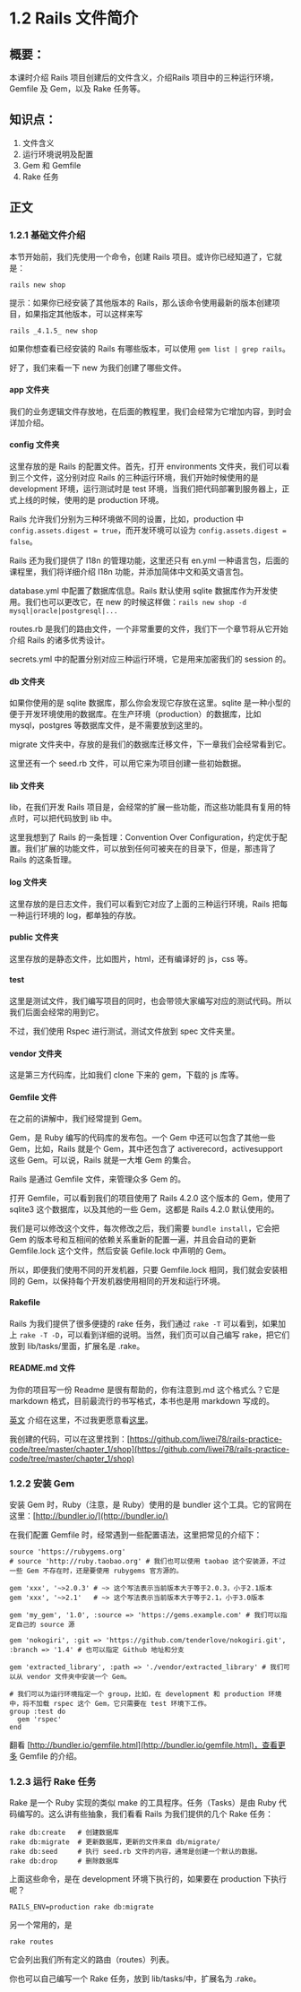# 1.2 Rails 文件简介

## 概要：

本课时介绍 Rails 项目创建后的文件含义，介绍Rails 项目中的三种运行环境， Gemfile 及 Gem，以及 Rake 任务等。

## 知识点：

1. 文件含义
2. 运行环境说明及配置
3. Gem 和 Gemfile
4. Rake 任务

## 正文

### 1.2.1 基础文件介绍

本节开始前，我们先使用一个命令，创建 Rails 项目。或许你已经知道了，它就是：

```
rails new shop
```

提示：如果你已经安装了其他版本的 Rails，那么该命令使用最新的版本创建项目，如果指定其他版本，可以这样来写

```
rails _4.1.5_ new shop
```

如果你想查看已经安装的 Rails 有哪些版本，可以使用 `gem list | grep rails`。

好了，我们来看一下 new 为我们创建了哪些文件。

#### app 文件夹

我们的业务逻辑文件存放地，在后面的教程里，我们会经常为它增加内容，到时会详加介绍。

#### config 文件夹

这里存放的是 Rails 的配置文件。首先，打开 environments 文件夹，我们可以看到三个文件，这分别对应 Rails 的三种运行环境，我们开始时候使用的是 development 环境，运行测试时是 test 环境，当我们把代码部署到服务器上，正式上线的时候，使用的是 production 环境。 

Rails 允许我们分别为三种环境做不同的设置，比如，production 中 `config.assets.digest = true`，而开发环境可以设为 `config.assets.digest = false`。

Rails 还为我们提供了 I18n 的管理功能，这里还只有 en.yml 一种语言包，后面的课程里，我们将详细介绍 I18n 功能，并添加简体中文和英文语言包。

database.yml 中配置了数据库信息。Rails 默认使用 sqlite 数据库作为开发使用。我们也可以更改它，在 new 的时候这样做：`rails new shop -d mysql|oracle|postgresql|...`

routes.rb 是我们的路由文件，一个非常重要的文件，我们下一个章节将从它开始介绍 Rails 的诸多优秀设计。

secrets.yml 中的配置分别对应三种运行环境，它是用来加密我们的 session 的。

#### db 文件夹

如果你使用的是 sqlite 数据库，那么你会发现它存放在这里。sqlite 是一种小型的便于开发环境使用的数据库。在生产环境（production）的数据库，比如 mysql，postgres 等数据库文件，是不需要放到这里的。

migrate 文件夹中，存放的是我们的数据库迁移文件，下一章我们会经常看到它。

这里还有一个 seed.rb 文件，可以用它来为项目创建一些初始数据。

#### lib 文件夹

lib，在我们开发 Rails 项目是，会经常的扩展一些功能，而这些功能具有复用的特点时，可以把代码放到 lib 中。

这里我想到了 Rails 的一条哲理：Convention Over Configuration，约定优于配置。我们扩展的功能文件，可以放到任何可被夹在的目录下，但是，那违背了 Rails 的这条哲理。

#### log 文件夹

这里存放的是日志文件，我们可以看到它对应了上面的三种运行环境，Rails 把每一种运行环境的 log，都单独的存放。

#### public 文件夹

这里存放的是静态文件，比如图片，html，还有编译好的 js，css 等。

#### test

这里是测试文件，我们编写项目的同时，也会带领大家编写对应的测试代码。所以我们后面会经常的用到它。

不过，我们使用 Rspec 进行测试，测试文件放到 spec 文件夹里。

#### vendor 文件夹

这是第三方代码库，比如我们 clone 下来的 gem，下载的 js 库等。

#### Gemfile 文件

在之前的讲解中，我们经常提到 Gem。

Gem，是 Ruby 编写的代码库的发布包。一个 Gem 中还可以包含了其他一些 Gem，比如，Rails 就是个 Gem，其中还包含了 activerecord，activesupport 这些 Gem。可以说，Rails 就是一大堆 Gem 的集合。

Rails 是通过 Gemfile 文件，来管理众多 Gem 的。

打开 Gemfile，可以看到我们的项目使用了 Rails 4.2.0 这个版本的 Gem，使用了 sqlite3 这个数据库，以及其他的一些 Gem，这都是 Rails 4.2.0 默认使用的。

我们是可以修改这个文件，每次修改之后，我们需要 `bundle install`，它会把 Gem 的版本号和互相间的依赖关系重新的配置一遍，并且会自动的更新 Gemfile.lock 这个文件，然后安装 Gefile.lock 中声明的 Gem。

所以，即便我们使用不同的开发机器，只要 Gemfile.lock 相同，我们就会安装相同的 Gem，以保持每个开发机器使用相同的开发和运行环境。

#### Rakefile

Rails 为我们提供了很多便捷的 rake 任务，我们通过 `rake -T` 可以看到，如果加上 `rake -T -D`，可以看到详细的说明。当然，我们页可以自己编写 rake，把它们放到 lib/tasks/里面，扩展名是 .rake。

#### README.md 文件

为你的项目写一份 Readme 是很有帮助的，你有注意到.md 这个格式么？它是 markdown 格式，目前最流行的书写格式，本书也是用 markdown 写成的。

[英文](http://commonmark.org/) 介绍在这里，不过我更愿意看[这里](http://markdown.tw/)。

我创建的代码，可以在这里找到：[https://github.com/liwei78/rails-practice-code/tree/master/chapter_1/shop](https://github.com/liwei78/rails-practice-code/tree/master/chapter_1/shop)

### 1.2.2 安装 Gem

安装 Gem 时，Ruby（注意，是 Ruby）使用的是 bundler 这个工具。它的官网在这里：[http://bundler.io/](http://bundler.io/)

在我们配置 Gemfile 时，经常遇到一些配置语法，这里把常见的介绍下：

```
source 'https://rubygems.org'
# source 'http://ruby.taobao.org' # 我们也可以使用 taobao 这个安装源，不过一些 Gem 不存在时，还是要使用 rubygems 官方源的。
```

```
gem 'xxx', '~>2.0.3' # ~> 这个写法表示当前版本大于等于2.0.3，小于2.1版本
gem 'xxx', '~>2.1'   # ~> 这个写法表示当前版本大于等于2.1，小于3.0版本
```

```
gem 'my_gem', '1.0', :source => 'https://gems.example.com' # 我们可以指定自己的 source 源
```

```
gem 'nokogiri', :git => 'https://github.com/tenderlove/nokogiri.git', :branch => '1.4' # 也可以指定 Github 地址和分支
```

```
gem 'extracted_library', :path => './vendor/extracted_library' # 我们可以从 vendor 文件夹中安装一个 Gem。
```

```
# 我们可以为运行环境指定一个 group，比如，在 development 和 production 环境中，将不加载 rspec 这个 Gem，它只需要在 test 环境下工作。
group :test do
  gem 'rspec'
end
```

翻看 [http://bundler.io/gemfile.html](http://bundler.io/gemfile.html)，查看更多 Gemfile 的介绍。

### 1.2.3 运行 Rake 任务

Rake 是一个 Ruby 实现的类似 make 的工具程序。任务（Tasks）是由 Ruby 代码编写的。这么讲有些抽象，我们看看 Rails 为我们提供的几个 Rake 任务：

```
rake db:create   # 创建数据库
rake db:migrate  # 更新数据库，更新的文件来自 db/migrate/
rake db:seed     # 执行 seed.rb 文件的内容，通常是创建一个默认的数据。
rake db:drop     # 删除数据库
```

上面这些命令，是在 development 环境下执行的，如果要在 production 下执行呢？

```
RAILS_ENV=production rake db:migrate
```
另一个常用的，是

```
rake routes
```

它会列出我们所有定义的路由（routes）列表。

你也可以自己编写一个 Rake 任务，放到 lib/tasks/中，扩展名为 .rake。



